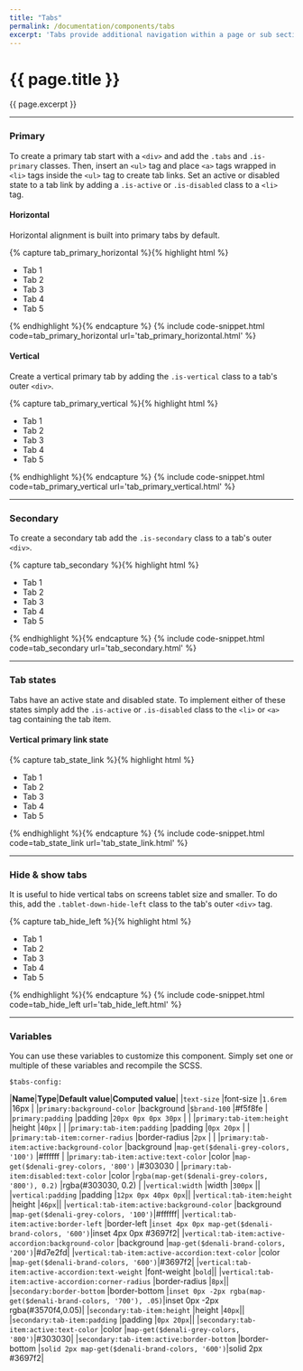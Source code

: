```yaml
---
title: "Tabs"
permalink: /documentation/components/tabs
excerpt: 'Tabs provide additional navigation within a page or sub section of a page. They are available in primary and secondary styles.'
---
```


# {{ page.title }}

{{ page.excerpt }}


***


### Primary
To create a primary tab start with a `<div>` and add the `.tabs` and `.is-primary` classes. Then, insert an `<ul>` tag and place `<a>` tags wrapped in `<li>` tags inside the `<ul>` tag to create tab links. Set an active or disabled state to a tab link by adding a `.is-active` or `.is-disabled` class to a `<li>` tag.

#### Horizontal
Horizontal alignment is built into primary tabs by default.

{% capture tab_primary_horizontal %}{% highlight html %}
<div class="tabs is-primary">
<ul>
<li class="is-active"><a>Tab 1</a></li>
<li><a>Tab 2</a></li>
<li><a>Tab 3</a></li>
<li><a>Tab 4</a></li>
<li class="is-disabled"><a>Tab 5</a></li>
</ul>
</div>
{% endhighlight %}{% endcapture %}
{% include code-snippet.html code=tab_primary_horizontal url='tab_primary_horizontal.html' %}

#### Vertical
Create a vertical primary tab by adding the `.is-vertical` class to a tab&#39;s outer `<div>`.

{% capture tab_primary_vertical %}{% highlight html %}
<div class="tabs is-primary is-vertical">
<ul>
<li><a>Tab 1</a></li>
<li class="is-active"><a>Tab 2</a></li>
<li><a>Tab 3</a></li>
<li><a>Tab 4</a></li>
<li class="is-disabled"><a>Tab 5</a></li>
</ul>
</div>
{% endhighlight %}{% endcapture %}
{% include code-snippet.html code=tab_primary_vertical url='tab_primary_vertical.html' %}

***


### Secondary
To create a secondary tab add the `.is-secondary` class to a tab&#39;s outer `<div>`.

{% capture tab_secondary %}{% highlight html %}
<div class="tabs is-secondary">
<ul>
<li class="is-active"><a>Tab 1</a></li>
<li><a>Tab 2</a></li>
<li><a>Tab 3</a></li>
<li><a>Tab 4</a></li>
<li class="is-disabled"><a>Tab 5</a></li>
</ul>
</div>
{% endhighlight %}{% endcapture %}
{% include code-snippet.html code=tab_secondary url='tab_secondary.html' %}


***


### Tab states
Tabs have an active state and disabled state. To implement either of these states simply add the `.is-active` or `.is-disabled` class to the `<li>` or `<a>` tag containing the tab item.

#### Vertical primary link state
{% capture tab_state_link %}{% highlight html %}
<div class="tabs is-primary is-vertical">
<ul>
<li><a>Tab 1</a></li>
<li><a class="is-active">Tab 2</a></li>
<li><a>Tab 3</a></li>
<li><a>Tab 4</a></li>
<li class="is-disabled"><a>Tab 5</a></li>
</ul>
</div>
{% endhighlight %}{% endcapture %}
{% include code-snippet.html code=tab_state_link url='tab_state_link.html' %}


***


### Hide & show tabs
It is useful to hide vertical tabs on screens tablet size and smaller. To do this, add the `.tablet-down-hide-left` class to the tab&#39;s outer `<div>` tag.

{% capture tab_hide_left %}{% highlight html %}
<div class="tabs is-primary is-vertical tablet-down-hide-left">
<ul>
<li class="is-active"><a>Tab 1</a></li>
<li><a>Tab 2</a></li>
<li><a>Tab 3</a></li>
<li><a>Tab 4</a></li>
<li class="is-disabled"><a>Tab 5</a></li>
</ul>
</div>
{% endhighlight %}{% endcapture %}
{% include code-snippet.html code=tab_hide_left url='tab_hide_left.html' %}


***


### Variables
You can use these variables to customize this component. Simply set one or multiple of these variables and recompile the SCSS.

`$tabs-config:`

|**Name**|**Type**|**Default value**|**Computed value**|
|`text-size`                                  |font-size      |`1.6rem`                                         |16px    |
|`primary:background-color`                   |background     |`$brand-100`                                     |#f5f8fe           |
|`primary:padding`                            |padding        |`20px 0px 0px 30px`                              |    |
|`primary:tab-item:height`                    |height         |`40px`                                           |           |
|`primary:tab-item:padding`                   |padding        |`0px 20px`                                       |   |
|`primary:tab-item:corner-radius`             |border-radius  |`2px`                                            |   |
|`primary:tab-item:active:background-color`   |background     |`map-get($denali-grey-colors, '100')`            |#ffffff   |
|`primary:tab-item:active:text-color`         |color          |`map-get($denali-grey-colors, '800')`            |#303030   |
|`primary:tab-item:disabled:text-color`       |color          |`rgba(map-get($denali-grey-colors, '800'), 0.2)` |rgba(#303030, 0.2)   |
|`vertical:width`                             |width          |`300px`  ||
|`vertical:padding`                           |padding        |`12px 0px 40px 0px`||
|`vertical:tab-item:height`                   |height         |`46px`||
|`vertical:tab-item:active:background-color`  |background     |`map-get($denali-grey-colors, '100')`|#ffffff|
|`vertical:tab-item:active:border-left`       |border-left    |`inset 4px 0px map-get($denali-brand-colors, '600')`|inset 4px 0px #3697f2|
|`vertical:tab-item:active-accordion:background-color`    |background     |`map-get($denali-brand-colors, '200')`|#d7e2fd|
|`vertical:tab-item:active-accordion:text-color`          |color          |`map-get($denali-brand-colors, '600')`|#3697f2|
|`vertical:tab-item:active-accordion:text-weight`         |font-weight    |`bold`||
|`vertical:tab-item:active-accordion:corner-radius`       |border-radius  |`8px`||
|`secondary:border-bottom` |border-bottom  |`inset 0px -2px rgba(map-get($denali-brand-colors, '700'), .05)`|inset 0px -2px rgba(#3570f4,0.05)|
|`secondary:tab-item:height` |height  |`40px`||
|`secondary:tab-item:padding` |padding  |`0px 20px`||
|`secondary:tab-item:active:text-color` |color  |`map-get($denali-grey-colors, '800')`|#303030|
|`secondary:tab-item:active:border-bottom` |border-bottom  |`solid 2px map-get($denali-brand-colors, '600')`|solid 2px #3697f2|
